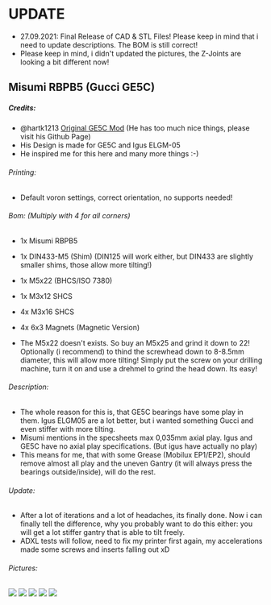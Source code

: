 # UPDATE
- 27.09.2021: Final Release of CAD & STL Files! Please keep in mind that i need to update descriptions. The BOM is still correct!
- Please keep in mind, i didn't updated the pictures, the Z-Joints are looking a bit different now!

## Misumi RBPB5 (Gucci GE5C)
##### Credits:
- @hartk1213 [Original GE5C Mod](https://github.com/hartk1213/MISC/tree/main/Voron%20Mods/Voron%202/2.4/Voron2.4_GE5C "Original GE5C Mod") (He has too much nice things, please visit his Github Page)
- His Design is made for GE5C and Igus ELGM-05
- He inspired me for this here and many more things :-)

###### Printing:
- Default voron settings, correct orientation, no supports needed!

###### Bom: (Multiply with 4 for all corners)
- 1x Misumi RBPB5
- 1x DIN433-M5 (Shim) (DIN125 will work either, but DIN433 are slightly smaller shims, those allow more tilting!)
- 1x M5x22 (BHCS/ISO 7380)
- 1x M3x12 SHCS
- 4x M3x16 SHCS
- 4x 6x3 Magnets (Magnetic Version)

- The M5x22 doesn't exists. So buy an M5x25 and grind it down to 22! Optionally (i recommend) to thind the screwhead down to 8-8.5mm diameter, this will allow more tilting! Simply put the screw on your drilling machine, turn it on and use a drehmel to grind the head down. Its easy!

###### Description:
- The whole reason for this is, that GE5C bearings have some play in them. Igus ELGM05 are a lot better, but i wanted something Gucci and even stiffer with more tilting.
- Misumi mentions in the specsheets max 0,035mm axial play. Igus and GE5C have no axial play specifications. (But igus have actually no play)
- This means for me, that with some Grease (Mobilux EP1/EP2), should remove almost all play and the uneven Gantry (it will always press the bearings outside/inside), will do the rest.

###### Update:
- After a lot of iterations and a lot of headaches, its finally done. Now i can finally tell the difference, why you probably want to do this either: you will get a lot stiffer gantry that is able to tilt freely.
- ADXL tests will follow, need to fix my printer first again, my accelerations made some screws and inserts falling out xD 

###### Pictures:
![](https://github.com/Ramalama2/Voron-2-Mods/raw/main/Misumi_RBPB5/Screw_Version-Assembly.jpg)
![](https://github.com/Ramalama2/Voron-2-Mods/raw/main/Misumi_RBPB5/Misumi_RBPB5-1.jpg)
![](https://github.com/Ramalama2/Voron-2-Mods/raw/main/Misumi_RBPB5/Misumi_RBPB5-3.jpg)
![](https://github.com/Ramalama2/Voron-2-Mods/raw/main/Misumi_RBPB5/Misumi_RBPB5-4.jpg)
![](https://github.com/Ramalama2/Voron-2-Mods/raw/main/Misumi_RBPB5/Screw_Version-Rendering.jpg)
